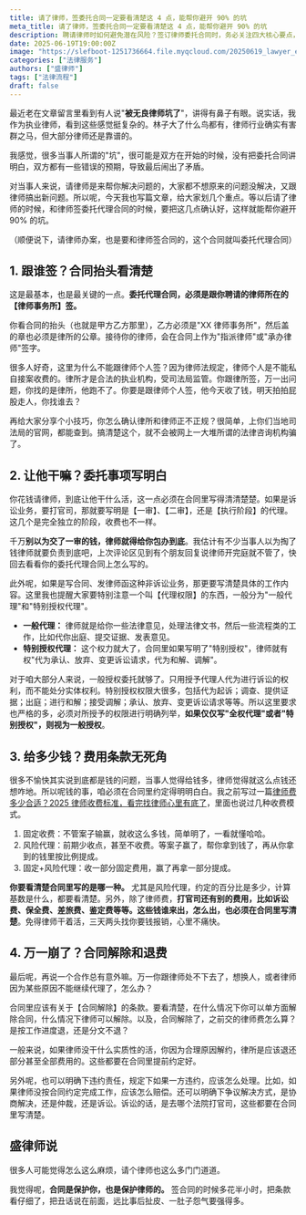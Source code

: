 ```yaml
---
title: 请了律师，签委托合同一定要看清楚这 4 点，能帮你避开 90% 的坑
meta_title: 请了律师，签委托合同一定要看清楚这 4 点，能帮你避开 90% 的坑
description: 聘请律师时如何避免潜在风险？签订律师委托合同时，务必关注四大核心要点，这能帮您规避90%的常见陷阱。本文将详细解读：一、确认合同主体必须是正规律师事务所，而非律师个人；二、明确约定委托事项范围与代理权限，避免权责不清；三、清晰规定律师费的收费模式及构成，防止后续费用纠纷；四、了解合同解除条件与退费机制，保障自身权益。掌握这些关键点，让您在聘请律师时更有底气，确保专业法律服务落到实处，避免"花钱买教训"的窘境。
date: 2025-06-19T19:00:00Z
image: "https://slefboot-1251736664.file.myqcloud.com/20250619_lawyer_engagement_contract_cover.webp"
categories: ["法律服务"]
authors: ["盛律师"]
tags: ["法律流程"]
draft: false
---
```


最近老在文章留言里看到有人说"**被无良律师坑了**"，讲得有鼻子有眼。说实话，我作为执业律师，看到这些感觉挺复杂的。林子大了什么鸟都有，律师行业确实有害群之马，但大部分律师还是靠谱的。

我感觉，很多当事人所谓的"坑"，很可能是双方在开始的时候，没有把委托合同讲明白，双方都有一些错误的预期，导致最后闹出了矛盾。

对当事人来说，请律师是来帮你解决问题的，大家都不想原来的问题没解决，又跟律师搞出新问题。所以呢，今天我也写篇文章，给大家划几个重点。等以后请了律师的时候，和律师签委托代理合同的时候，要把这几点确认好，这样就能帮你避开 90% 的坑。

（顺便说下，请律师办案，也是要和律师签合同的，这个合同就叫委托代理合同）

## 1. 跟谁签？合同抬头看清楚

这是最基本，也是最关键的一点。**委托代理合同，必须是跟你聘请的律师所在的【律师事务所】签。**

你看合同的抬头（也就是甲方乙方那里），乙方必须是"XX 律师事务所"，然后盖的章也必须是律所的公章。接待你的律师，会在合同上作为"指派律师"或"承办律师"签字。

很多人好奇，这里为什么不能跟律师个人签？因为律师法规定，律师个人是不能私自接案收费的。律所才是合法的执业机构，受司法局监管。你跟律所签，万一出问题，你找的是律所，他跑不了。你要是跟律师个人签，他今天收了钱，明天拍拍屁股走人，你找谁去？

再给大家分享个小技巧，你怎么确认律所和律师正不正规？很简单，上你们当地司法局的官网，都能查到。搞清楚这个，就不会被网上一大堆所谓的法律咨询机构骗了。

## 2. 让他干嘛？委托事项写明白

你花钱请律师，到底让他干什么活，这一点必须在合同里写得清清楚楚。如果是诉讼业务，要打官司，那就要写明是【一审】、【二审】，还是【执行阶段】的代理。这几个是完全独立的阶段，收费也不一样。

千万**别以为交了一审的钱，律师就得给你包办到底**。我估计有不少当事人以为掏了钱律师就要负责到底吧，上次评论区见到有个朋友回复说律师开完庭就不管了，快回去看看你的委托代理合同上怎么写的。

此外呢，如果是写合同、发律师函这种非诉讼业务，那更要写清楚具体的工作内容。这里我也提醒大家要特别注意一个叫【代理权限】的东西，一般分为"一般代理"和"特别授权代理"。

* **一般代理：** 律师就是给你一些法律意见，处理法律文书，然后一些流程类的工作，比如代你出庭、提交证据、发表意见。
* **特别授权代理：** 这个权力就大了，合同里如果写明了"特别授权"，律师就有权"代为承认、放弃、变更诉讼请求，代为和解、调解"。

对于咱大部分人来说，一般授权委托就够了。只用授予代理人代为进行诉讼的权利，而不能处分实体权利。特别授权权限大很多，包括代为起诉；调查、提供证据；出庭；进行和解；接受调解；承认、放弃、变更诉讼请求等等。所以这里要求也严格的多，必须对所授予的权限进行明确列举，**如果仅仅写"全权代理"或者"特别授权"，则视为一般授权**。

## 3. 给多少钱？费用条款无死角

很多不愉快其实说到底都是钱的问题，当事人觉得给钱多，律师觉得就这么点钱还想咋地。所以呢钱的事，咱必须在合同里约定得明明白白。我之前写过一篇[律师费多少合适？2025 律师收费标准，看完找律师心里有底了](https://shenglvshi.cn/lawer_price)，里面也说过几种收费模式。

1. 固定收费：不管案子输赢，就收这么多钱，简单明了，一看就懂哈哈。
2. 风险代理：前期少收点，甚至不收费。等案子赢了，帮你拿到钱了，再从你拿到的钱里按比例提成。
3. 固定+风险代理：收一部分固定费用，赢了再拿一部分提成。

**你要看清楚合同里写的是哪一种。** 尤其是风险代理，约定的百分比是多少，计算基数是什么，都要看清楚。另外，除了律师费，**打官司还有别的费用，比如诉讼费、保全费、差旅费、鉴定费等等。这些钱谁来出，怎么出，也必须在合同里写清楚**。免得律师干着活，三天两头找你要钱报销，心里不痛快。

## 4. 万一崩了？合同解除和退费

最后呢，再说一个合作总有意外嘛。万一你跟律师处不下去了，想换人，或者律师因为某些原因不能继续代理了，怎么办？

合同里应该有关于【合同解除】的条款。要看清楚，在什么情况下你可以单方面解除合同，什么情况下律师可以解除。以及，合同解除了，之前交的律师费怎么算？是按工作进度退，还是分文不退？

一般来说，如果律师没干什么实质性的活，你因为合理原因解约，律所是应该退还部分甚至全部费用的。这些都要在合同里提前约定好。

另外呢，也可以明确下违约责任，规定下如果一方违约，应该怎么处理。比如，如果律师没按合同约定完成工作，应该怎么赔偿。还可以明确下争议解决方式，是协商解决，还是仲裁，还是诉讼。诉讼的话，是去哪个法院打官司，这些都要在合同里写清楚。

## 盛律师说

很多人可能觉得怎么这么麻烦，请个律师也这么多门门道道。

我觉得呢，**合同是保护你，也是保护律师的。** 签合同的时候多花半小时，把条款看仔细了，把丑话说在前面，远比事后扯皮、一肚子怨气要强得多。
